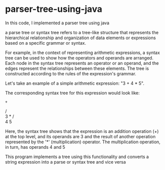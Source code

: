 # parser-tree-using-java

In this code, I implemented a parser tree using java

a parse tree or syntax tree refers to a tree-like structure that represents the hierarchical relationship and organization of data elements or expressions based on a specific grammar or syntax.

For example, in the context of representing arithmetic expressions, a syntax tree can be used to show how the operators and operands are arranged. Each node in the syntax tree represents an operator or an operand, and the edges represent the relationships between these elements. The tree is constructed according to the rules of the expression's grammar.

Let's take an example of a simple arithmetic expression: "3 + 4 * 5".

The corresponding syntax tree for this expression would look like:

    +
   / \
  3   *
     / \
    4   5

Here, the syntax tree shows that the expression is an addition operation (+) at the top level, and its operands are 3 and the result of another operation represented by the '*' (multiplication) operator. The multiplication operation, in turn, has operands 4 and 5

This program implements a tree using this functionality and converts a string expression into a parse or syntax tree and vice versa

